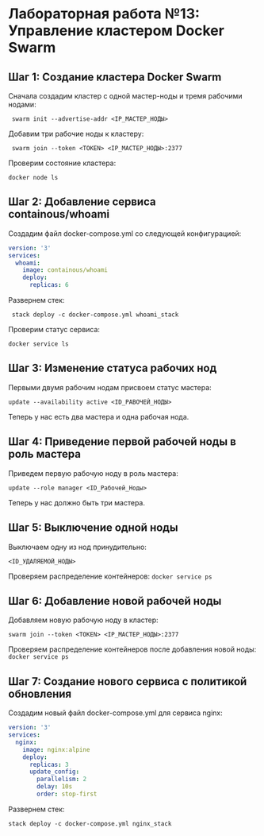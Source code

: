 # Лабораторная работа №13: Управление кластером Docker Swarm
## Шаг 1: Создание кластера Docker Swarm
Сначала создадим кластер с одной мастер-ноды и тремя рабочими нодами:
```docker
 swarm init --advertise-addr <IP_МАСТЕР_НОДЫ>
```
Добавим три рабочие ноды к кластеру:
```docker
 swarm join --token <TOKEN> <IP_МАСТЕР_НОДЫ>:2377
```
Проверим состояние кластера:
```
docker node ls
```
## Шаг 2: Добавление сервиса containous/whoami
Создадим файл docker-compose.yml со следующей конфигурацией:
```yaml
version: '3'
services:
  whoami:
    image: containous/whoami
    deploy:
      replicas: 6
```
Развернем стек:
```docker
 stack deploy -c docker-compose.yml whoami_stack
```
Проверим статус сервиса:

```docker service ls```
## Шаг 3: Изменение статуса рабочих нод
Первыми двумя рабочим нодам присвоем статус мастера:
```docker node 
update --availability active <ID_РABОЧЕЙ_НОДЫ>
```
Теперь у нас есть два мастера и одна рабочая нода.

## Шаг 4: Приведение первой рабочей ноды в роль мастера
Приведем первую рабочую ноду в роль мастера:
```docker node 
update --role manager <ID_Рабочей_Ноды>
```
Теперь у нас должно быть три мастера.
## Шаг 5: Выключение одной ноды
Выключаем одну из нод принудительно:
```docker node rm 
<ID_УДАЛЯЕМОЙ_НОДЫ>
```
Проверяем распределение контейнеров:
```docker service ps```
## Шаг 6: Добавление новой рабочей ноды
Добавляем новую рабочую ноду в кластер:
```docker 
swarm join --token <TOKEN> <IP_МАСТЕР_НОДЫ>:2377
```
Проверяем распределение контейнеров после добавления новой ноды:
```docker service ps```
## Шаг 7: Создание нового сервиса с политикой обновления
Создадим новый файл docker-compose.yml для сервиса nginx:
```yaml
version: '3'
services:
  nginx:
    image: nginx:alpine
    deploy:
      replicas: 3
      update_config:
        parallelism: 2
        delay: 10s
        order: stop-first
```
Развернем стек:
```docker 
stack deploy -c docker-compose.yml nginx_stack
```






